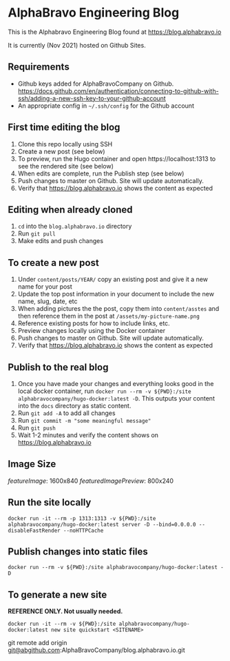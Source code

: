 # AlphaBravo Engineering Blog

This is the Alphabravo Engineering Blog found at https://blog.alphabravo.io

It is currently (Nov 2021) hosted on Github Sites.

## Requirements
- Github keys added for AlphaBravoCompany on Github. https://docs.github.com/en/authentication/connecting-to-github-with-ssh/adding-a-new-ssh-key-to-your-github-account
- An appropriate config in `~/.ssh/config` for the Github account

## First time editing the blog

1. Clone this repo locally using SSH
2. Create a new post (see below)
3. To preview, run the Hugo container and open https://localhost:1313 to see the rendered site (see below)
4. When edits are complete, run the Publish step (see below)
5. Push changes to master on Github. Site will update automatically.
6. Verify that https://blog.alphabravo.io shows the content as expected

## Editing when already cloned

1. `cd` into the `blog.alphabravo.io` directory
2. Run `git pull`
3. Make edits and push changes

## To create a new post

1. Under `content/posts/YEAR/` copy an existing post and give it a new name for your post
2. Update the top post information in your document to include the new name, slug, date, etc
3. When adding pictures the the post, copy them into `content/asstes` and then reference them in the post at `/assets/my-picture-name.png`
4. Reference existing posts for how to include links, etc.
5. Preview changes locally using the Docker container
6. Push changes to master on Github. Site will update automatically.
7. Verify that https://blog.alphabravo.io shows the content as expected

## Publish to the real blog

1. Once you have made your changes and everything looks good in the local docker container, run `docker run --rm -v ${PWD}:/site alphabravocompany/hugo-docker:latest -D`. This outputs your content into the `docs` directory as static content.
2. Run `git add -A` to add all changes
3. Run `git commit -m "some meaningful message"`
4. Run `git push`
5. Wait 1-2 minutes and verify the content shows on https://blog.alphabravo.io

## Image Size

*featureImage*: 1600x840
*featuredImagePreview*: 800x240

## Run the site locally

`docker run -it --rm -p 1313:1313 -v ${PWD}:/site alphabravocompany/hugo-docker:latest server -D --bind=0.0.0.0 --disableFastRender --noHTTPCache`

## Publish changes into static files

`docker run --rm -v ${PWD}:/site alphabravocompany/hugo-docker:latest -D`

## To generate a new site 
**REFERENCE ONLY. Not usually needed.**

`docker run -it --rm -v ${PWD}:/site alphabravocompany/hugo-docker:latest new site quickstart <SITENAME>`

git remote add origin git@abgithub.com:AlphaBravoCompany/blog.alphabravo.io.git